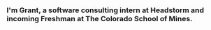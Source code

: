 ### I'm Grant, a software consulting intern at Headstorm and incoming Freshman at The Colorado School of Mines.

